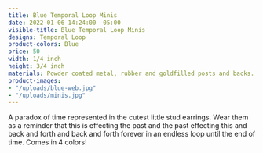 ```yaml
---
title: Blue Temporal Loop Minis
date: 2022-01-06 14:24:00 -05:00
visible-title: Blue Temporal Loop Minis
designs: Temporal Loop
product-colors: Blue
price: 50
width: 1/4 inch
height: 3/4 inch
materials: Powder coated metal, rubber and goldfilled posts and backs.
product-images:
- "/uploads/blue-web.jpg"
- "/uploads/minis.jpg"
---
```


A paradox of time represented in the cutest little stud earrings. Wear them as a reminder that this is effecting the past and the past effecting this and back and forth and back and forth forever in an endless loop until the end of time. Comes in 4 colors!
